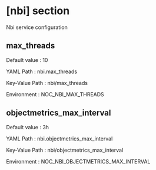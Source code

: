 # [nbi] section
Nbi service configuration

## max_threads

Default value
:   10

YAML Path
:   nbi.max_threads

Key-Value Path
:   nbi/max_threads

Environment
:   NOC_NBI_MAX_THREADS

## objectmetrics_max_interval

Default value
:   3h

YAML Path
:   nbi.objectmetrics_max_interval

Key-Value Path
:   nbi/objectmetrics_max_interval

Environment
:   NOC_NBI_OBJECTMETRICS_MAX_INTERVAL
